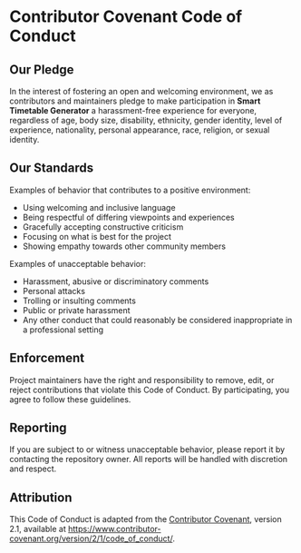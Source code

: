 # Contributor Covenant Code of Conduct

## Our Pledge
In the interest of fostering an open and welcoming environment, we as contributors and maintainers pledge to make participation in **Smart Timetable Generator** a harassment-free experience for everyone, regardless of age, body size, disability, ethnicity, gender identity, level of experience, nationality, personal appearance, race, religion, or sexual identity.

## Our Standards
Examples of behavior that contributes to a positive environment:
- Using welcoming and inclusive language
- Being respectful of differing viewpoints and experiences
- Gracefully accepting constructive criticism
- Focusing on what is best for the project
- Showing empathy towards other community members

Examples of unacceptable behavior:
- Harassment, abusive or discriminatory comments
- Personal attacks
- Trolling or insulting comments
- Public or private harassment
- Any other conduct that could reasonably be considered inappropriate in a professional setting

## Enforcement
Project maintainers have the right and responsibility to remove, edit, or reject contributions that violate this Code of Conduct. By participating, you agree to follow these guidelines.

## Reporting
If you are subject to or witness unacceptable behavior, please report it by contacting the repository owner. All reports will be handled with discretion and respect.

## Attribution
This Code of Conduct is adapted from the [Contributor Covenant](https://www.contributor-covenant.org), version 2.1, available at https://www.contributor-covenant.org/version/2/1/code_of_conduct/.
